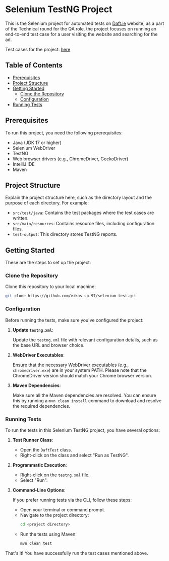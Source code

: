 # Selenium TestNG Project

This is the Selenium project for automated tests on [Daft.ie](https://www.daft.ie/) website, as a part of the Technical round for the QA role.
the project focuses on running an end-to-end test case for a user visiting the website and searching for the ad.

Test cases for the project: [here](https://docs.google.com/spreadsheets/d/1W0QQWk4NRlN-g_NFQPikxX_GbvZBIkUrPQdN88XeF3o/edit?usp=sharing)
## Table of Contents

- [Prerequisites](#prerequisites)
- [Project Structure](#project-structure)
- [Getting Started](#getting-started)
  - [Clone the Repository](#clone-the-repository)
  - [Configuration](#configuration)
- [Running Tests](#running-tests)

## Prerequisites

To run this project, you need the following prerequisites:

- Java (JDK 17 or higher)
- Selenium WebDriver
- TestNG
- Web browser drivers (e.g., ChromeDriver, GeckoDriver)
- IntelliJ IDE
- Maven

## Project Structure

Explain the project structure here, such as the directory layout and the purpose of each directory. For example:

- `src/test/java`: Contains the test packages where the test cases are written.
- `src/main/resources`: Contains resource files, including configuration files.
- `test-output`: This directory stores TestNG reports.

## Getting Started

These are the steps to set up the project:

### Clone the Repository

Clone this repository to your local machine:

```bash
git clone https://github.com/vikas-sp-97/selenium-test.git
```

### Configuration

Before running the tests, make sure you've configured the project:

1. **Update `testng.xml`**:
   
   Update the `testng.xml` file with relevant configuration details, such as the base URL and browser choice.

2. **WebDriver Executables**:

   Ensure that the necessary WebDriver executables (e.g., `chromedriver.exe`) are in your system PATH. Please note that the ChromeDriver version should match your Chrome browser version.

3. **Maven Dependencies**:

   Make sure all the Maven dependencies are resolved. You can ensure this by running a `mvn clean install` command to download and resolve the required dependencies.

### Running Tests

To run the tests in this Selenium TestNG project, you have several options:

1. **Test Runner Class**:

   - Open the `DaftTest` class.
   - Right-click on the class and select "Run as TestNG".

2. **Programmatic Execution**:

   - Right-click on the `testng.xml` file.
   - Select "Run".

3. **Command-Line Options**:

   If you prefer running tests via the CLI, follow these steps:

   - Open your terminal or command prompt.
   - Navigate to the project directory:
     ```bash
     cd <project directory>
     ```
   - Run the tests using Maven:
     ```bash
     mvn clean test
     ```

That's it! 
You have successfully run the test cases mentioned above.




